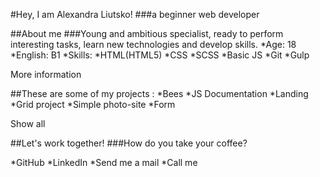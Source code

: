 #Hey, I am Alexandra Liutsko!
###a beginner web developer

##About me
###Young and ambitious specialist, ready to perform interesting tasks, learn new technologies and develop skills.
*Age: 18
*English: B1
*Skills:
  *HTML(HTML5)
  *CSS
  *SCSS
  *Basic JS
  *Git
  *Gulp
<!-- links -->

More information <!-- linkedin -->

##These are some of my projects :
*Bees
*JS Documentation
*Landing
*Grid project
*Simple photo-site
*Form

Show all <!-- github -->

##Let's work together!
###How do you take your coffee?

*GitHub
*LinkedIn
*Send me a mail
*Call me
<!-- links -->